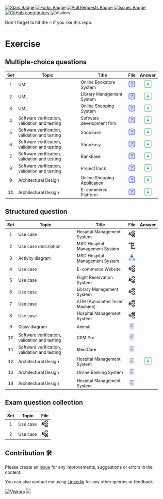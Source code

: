 <a href="https://github.com/drshahizan/software-engineering/stargazers"><img src="https://img.shields.io/github/stars/drshahizan/software-engineering" alt="Stars Badge"/></a>
<a href="https://github.com/drshahizan/software-engineering/network/members"><img src="https://img.shields.io/github/forks/drshahizan/software-engineering" alt="Forks Badge"/></a>
<a href="https://github.com/drshahizan/software-engineering/pulls"><img src="https://img.shields.io/github/issues-pr/drshahizan/software-engineering" alt="Pull Requests Badge"/></a>
<a href="https://github.com/drshahizan/software-engineering"><img src="https://img.shields.io/github/issues/drshahizan/software-engineering" alt="Issues Badge"/></a>
<a href="https://github.com/drshahizan/software-engineering/graphs/contributors"><img alt="GitHub contributors" src="https://img.shields.io/github/contributors/drshahizan/software-engineering?color=2b9348"></a>
![Visitors](https://api.visitorbadge.io/api/visitors?path=https%3A%2F%2Fgithub.com%2Fdrshahizan%2Fsoftware-engineering&labelColor=%23d9e3f0&countColor=%23697689&style=flat)

Don't forget to hit the :star: if you like this repo.

# Exercise

## Multiple-choice questions
| Set | Topic |  Title | File | Answer |
| :-----: |  ------ | ------ | :-----: | :-----: |
| 1 | UML | Online Bookstore System | <a href="./uml/mcq/mcq1.md" ><img src="../images/question.svg" width="24px" height="24px" ></a> | <a href="./uml/submission/sec01/drshahizan/mcq1.md" ><img src="../images/answer.png" width="24px" height="24px" ></a> |
| 2 | UML | Library Management System | <a href="./uml/mcq/mcq2.md" ><img src="../images/question.svg" width="24px" height="24px" ></a> | <a href="./uml/submission/sec01/drshahizan/mcq2.md" ><img src="../images/answer.png" width="24px" height="24px" ></a> |
| 3 | UML | Online Shopping System | <a href="./uml/mcq/mcq3.md" ><img src="../images/question.svg" width="24px" height="24px" ></a> | <a href="./uml/submission/sec01/drshahizan/mcq3.md" ><img src="../images/answer.png" width="24px" height="24px" ></a> |
| 4 | Software verification, validation and testing | Software development firm | <a href="./val/mcq4.md" ><img src="../images/question.svg" width="24px" height="24px" ></a> | <a href="./uml/submission/sec01/drshahizan/mcq4.md" ><img src="../images/answer.png" width="24px" height="24px" ></a> |
| 5 | Software verification, validation and testing | ShopEase | <a href="./val/mcq5.md" ><img src="../images/question.svg" width="24px" height="24px" ></a> | <a href="./uml/submission/sec01/drshahizan/mcq5.md" ><img src="../images/answer.png" width="24px" height="24px" ></a> |
| 6 | Software verification, validation and testing | ShopEasy | <a href="./val/mcq6.md" ><img src="../images/question.svg" width="24px" height="24px" ></a> | <a href="./uml/submission/sec01/drshahizan/mcq6.md" ><img src="../images/answer.png" width="24px" height="24px" ></a> |
| 7 | Software verification, validation and testing | BankEase | <a href="./val/mcq7.md" ><img src="../images/question.svg" width="24px" height="24px" ></a> | <a href="./uml/submission/sec01/drshahizan/mcq7.md" ><img src="../images/answer.png" width="24px" height="24px" ></a> |
| 8 | Software verification, validation and testing | ProjectTrack | <a href="./val/mcq8.md" ><img src="../images/question.svg" width="24px" height="24px" ></a> | <a href="./uml/submission/sec01/drshahizan/mcq8.md" ><img src="../images/answer.png" width="24px" height="24px" ></a> |
| 9 | Architectural Design | Online Shopping Application | <a href="./ad/mcq9.md" ><img src="../images/question.svg" width="24px" height="24px" ></a> | <a href="./uml/submission/sec01/drshahizan/mcq9.md" ><img src="../images/answer.png" width="24px" height="24px" ></a> |
| 10 | Architectural Design | E-commerce Platform | <a href="./ad/mcq10.md" ><img src="../images/question.svg" width="24px" height="24px" ></a> | <a href="./uml/submission/sec01/drshahizan/mcq10.md" ><img src="../images/answer.png" width="24px" height="24px" ></a> |

## Structured question
| Set | Topic |  Title |File | Answer |
| :-----: |  ------ | ------ | :-----: | :-----: |
| 1 | Use case | Hospital Management System | <a href="./uml/uc/uc1.md" ><img src="../images/ucase.png" width="24px" height="24px" ></a> |
| 2 | Use case description| MSO Hospital Management System | <a href="./uml/uc/ucd1.md" ><img src="../images/ad.png" width="24px" height="24px" ></a> | 
| 3 | Activity diagram| MSO Hospital Management System | <a href="./uml/uc/ad1.md" ><img src="../images/flowchart.png" width="24px" height="24px" ></a> | 
| 4 | Use case | E-commerce Website | <a href="./uml/uc/uc2.md" ><img src="../images/ucase.png" width="24px" height="24px" ></a> | 
| 5 | Use case | Flight Reservation System | <a href="./uml/uc/uc3.md" ><img src="../images/ucase.png" width="24px" height="24px" ></a> | 
| 6 | Use case | Library Management System | <a href="./uml/uc/uc4.md" ><img src="../images/ucase.png" width="24px" height="24px" ></a> | 
| 7 | Use case | ATM (Automated Teller Machine) | <a href="./uml/uc/uc5.md" ><img src="../images/ucase.png" width="24px" height="24px" ></a> | 
| 8 | Use case | Hospital Management System | <a href="./uml/uc/uc6.md" ><img src="../images/ucase.png" width="24px" height="24px" ></a> | 
| 9 | Class diagram| Animal | <a href="./uml/uc/cd1.md" ><img src="../images/test.png" width="24px" height="24px" ></a> | 
| 10 | Software verification, validation and testing | CRM Pro | <a href="./val/val1.md" ><img src="../images/test.png" width="24px" height="24px" ></a> | 
| 11 | Software verification, validation and testing | MediCare | <a href="./val/val2.md" ><img src="../images/test.png" width="24px" height="24px" ></a> | 
| 12 | Architectural Design | Hospital Management System | <a href="./ad/ad2.md" ><img src="../images/test.png" width="24px" height="24px" ></a> | <a href="./uml/submission/sec01/drshahizan/ad2.md" ><img src="../images/answer.png" width="24px" height="24px" ></a> |
| 13 | Architectural Design | Online Banking System | <a href="./ad/ad3.md" ><img src="../images/test.png" width="24px" height="24px" ></a> | 
| 14 | Architectural Design | Hospital Management System | <a href="./ad/ad4.md" ><img src="../images/test.png" width="24px" height="24px" ></a> | 

## Exam question collection

| Set | Topic |File |
| :-----: |  ------   | :-----: | 
| 1 | Use case  | <a href="./exam/struc1.md" ><img src="../images/ucase.png" width="24px" height="24px" ></a> |
| 2 | Use case  | <a href="./exam/struc2.md" ><img src="../images/ucase.png" width="24px" height="24px" ></a> |

## Contribution 🛠️
Please create an [Issue](https://github.com/drshahizan/software-engineering/issues) for any improvements, suggestions or errors in the content.

You can also contact me using [Linkedin](https://www.linkedin.com/in/drshahizan/) for any other queries or feedback.

[![Visitors](https://api.visitorbadge.io/api/visitors?path=https%3A%2F%2Fgithub.com%2Fdrshahizan&labelColor=%23697689&countColor=%23555555&style=plastic)](https://visitorbadge.io/status?path=https%3A%2F%2Fgithub.com%2Fdrshahizan)
![](https://hit.yhype.me/github/profile?user_id=81284918)


